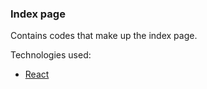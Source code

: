 ### Index page

Contains codes that make up the index page.

Technologies used:
* [React](https://reactjs.org/)